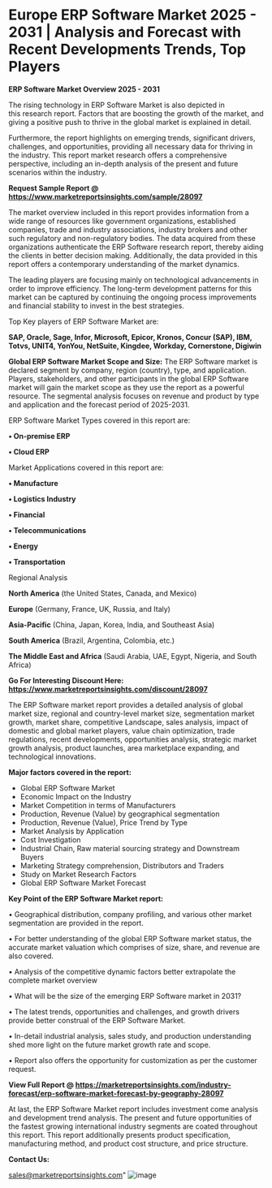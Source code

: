 # Europe ERP Software Market 2025 - 2031 | Analysis and Forecast with Recent Developments Trends, Top Players

<Strong> ERP Software Market Overview 2025 - 2031</strong>

The rising technology in ERP Software Market is also depicted in this research report. Factors that are boosting the growth of the market, and giving a positive push to thrive in the global market is explained in detail.

Furthermore, the report highlights on emerging trends, significant drivers, challenges, and opportunities, providing all necessary data for thriving in the industry. This report market research offers a comprehensive perspective, including an in-depth analysis of the present and future scenarios within the industry.

<strong>Request Sample Report @ <a href=https://www.marketreportsinsights.com/sample/28097>https://www.marketreportsinsights.com/sample/28097</a></strong>

The market overview included in this report provides information from a wide range of resources like government organizations, established companies, trade and industry associations, industry brokers and other such regulatory and non-regulatory bodies. The data acquired from these organizations authenticate the ERP Software research report, thereby aiding the clients in better decision making. Additionally, the data provided in this report offers a contemporary understanding of the market dynamics.

The leading players are focusing mainly on technological advancements in order to improve efficiency. The long-term development patterns for this market can be captured by continuing the ongoing process improvements and financial stability to invest in the best strategies.

Top Key players of ERP Software Market are:

<strong>SAP, Oracle, Sage, Infor, Microsoft, Epicor, Kronos, Concur (SAP), IBM, Totvs, UNIT4, YonYou, NetSuite, Kingdee, Workday, Cornerstone, Digiwin</strong>

<strong><b>Global ERP Software Market Scope and Size:</b></strong>
The ERP Software market is declared segment by company, region (country), type, and application. Players, stakeholders, and other participants in the global ERP Software market will gain the market scope as they use the report as a powerful resource. The segmental analysis focuses on revenue and product by type and application and the forecast period of 2025-2031.

ERP Software Market Types covered in this report are:

<strong>• On-premise ERP

• Cloud ERP</strong>

Market Applications covered in this report are:

<strong>• Manufacture

• Logistics Industry

• Financial

• Telecommunications

• Energy

• Transportation</strong> 

Regional Analysis

<strong>North America</strong> (the United States, Canada, and Mexico)

<strong>Europe</strong> (Germany, France, UK, Russia, and Italy)

<strong>Asia-Pacific</strong> (China, Japan, Korea, India, and Southeast Asia)

<strong>South America</strong> (Brazil, Argentina, Colombia, etc.)

<strong>The Middle East and Africa</strong> (Saudi Arabia, UAE, Egypt, Nigeria, and South Africa)

<strong>Go For Interesting Discount Here: <a href=https://www.marketreportsinsights.com/discount/28097>https://www.marketreportsinsights.com/discount/28097</a></strong>

The ERP Software market report provides a detailed analysis of global market size, regional and country-level market size, segmentation market growth, market share, competitive Landscape, sales analysis, impact of domestic and global market players, value chain optimization, trade regulations, recent developments, opportunities analysis, strategic market growth analysis, product launches, area marketplace expanding, and technological innovations.

<strong><b>Major factors covered in the report:</b></strong>
<ul>
  <li>Global ERP Software Market </li>
  <li>Economic Impact on the Industry</li>
  <li>Market Competition in terms of Manufacturers</li>
  <li>Production, Revenue (Value) by geographical segmentation</li>
  <li>Production, Revenue (Value), Price Trend by Type</li>
  <li>Market Analysis by Application</li>
  <li>Cost Investigation</li>
  <li>Industrial Chain, Raw material sourcing strategy and Downstream Buyers</li>
  <li>Marketing Strategy comprehension, Distributors and Traders</li>
  <li>Study on Market Research Factors</li>
  <li>Global ERP Software Market Forecast</li>
</ul>

<strong><b>Key Point of the ERP Software Market report:</b></strong>

• Geographical distribution, company profiling, and various other market segmentation are provided in the report.

• For better understanding of the global ERP Software market status, the accurate market valuation which comprises of size, share, and revenue are also covered.

• Analysis of the competitive dynamic factors better extrapolate the complete market overview

• What will be the size of the emerging ERP Software market in 2031?

• The latest trends, opportunities and challenges, and growth drivers provide better construal of the ERP Software Market.

• In-detail industrial analysis, sales study, and production understanding shed more light on the future market growth rate and scope.

• Report also offers the opportunity for customization as per the customer request.

<strong><b>View Full Report @ <a href=https://marketreportsinsights.com/industry-forecast/erp-software-market-forecast-by-geography-28097>https://marketreportsinsights.com/industry-forecast/erp-software-market-forecast-by-geography-28097</a></b></strong>


At last, the ERP Software Market report includes investment come analysis and development trend analysis. The present and future opportunities of the fastest growing international industry segments are coated throughout this report. This report additionally presents product specification, manufacturing method, and product cost structure, and price structure.

<strong>Contact Us:</strong>

sales@marketreportsinsights.com"
![image](https://github.com/user-attachments/assets/0a9ada82-f292-4c09-bda4-7bc2c60b1cfe)
